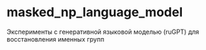 # masked_np_language_model
Эксперименты с генеративной языковой моделью (ruGPT) для восстановления именных групп
